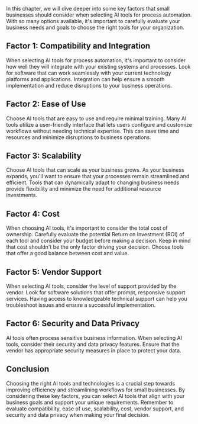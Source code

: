 
In this chapter, we will dive deeper into some key factors that small businesses should consider when selecting AI tools for process automation. With so many options available, it's important to carefully evaluate your business needs and goals to choose the right tools for your organization.

Factor 1: Compatibility and Integration
---------------------------------------

When selecting AI tools for process automation, it's important to consider how well they will integrate with your existing systems and processes. Look for software that can work seamlessly with your current technology platforms and applications. Integration can help ensure a smooth implementation and reduce disruptions to your business operations.

Factor 2: Ease of Use
---------------------

Choose AI tools that are easy to use and require minimal training. Many AI tools utilize a user-friendly interface that lets users configure and customize workflows without needing technical expertise. This can save time and resources and minimize disruptions to business operations.

Factor 3: Scalability
---------------------

Choose AI tools that can scale as your business grows. As your business expands, you'll want to ensure that your processes remain streamlined and efficient. Tools that can dynamically adapt to changing business needs provide flexibility and minimize the need for additional resource investments.

Factor 4: Cost
--------------

When choosing AI tools, it's important to consider the total cost of ownership. Carefully evaluate the potential Return on Investment (ROI) of each tool and consider your budget before making a decision. Keep in mind that cost shouldn't be the only factor driving your decision. Choose tools that offer a good balance between cost and value.

Factor 5: Vendor Support
------------------------

When selecting AI tools, consider the level of support provided by the vendor. Look for software solutions that offer prompt, responsive support services. Having access to knowledgeable technical support can help you troubleshoot issues and ensure a successful implementation.

Factor 6: Security and Data Privacy
-----------------------------------

AI tools often process sensitive business information. When selecting AI tools, consider their security and data privacy features. Ensure that the vendor has appropriate security measures in place to protect your data.

Conclusion
----------

Choosing the right AI tools and technologies is a crucial step towards improving efficiency and streamlining workflows for small businesses. By considering these key factors, you can select AI tools that align with your business goals and support your unique requirements. Remember to evaluate compatibility, ease of use, scalability, cost, vendor support, and security and data privacy when making your final decision.

